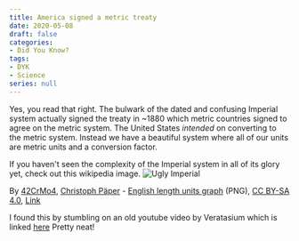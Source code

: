 ```yaml
---
title: America signed a metric treaty
date: 2020-05-08
draft: false
categories:
- Did You Know?
tags:
- DYK
- Science
series: null
---
```


Yes, you read that right. The bulwark of the dated and confusing Imperial system actually signed the treaty in ~1880 which metric countries signed to agree on the metric system. The United States *intended* on converting to the metric system. Instead we have a beautiful system where all of our units are metric units and a conversion factor.

If you haven't seen the complexity of the Imperial system in all of its glory yet, check out this wikipedia image.
![Ugly Imperial](https://upload.wikimedia.org/wikipedia/commons/thumb/9/9e/English_Length_Units_Graph.svg/1280px-English_Length_Units_Graph.svg.png)

By <a href="//commons.wikimedia.org/w/index.php?title=User:42CrMo4&amp;action=edit&amp;redlink=1" class="new" title="User:42CrMo4 (page does not exist)">42CrMo4</a>, <a href="//commons.wikimedia.org/wiki/User:Crissov" title="User:Crissov">Christoph Päper</a> - <a href="//commons.wikimedia.org/wiki/File:English_length_units_graph.png" title="File:English length units graph.png">English length units graph</a> (PNG), <a href="https://creativecommons.org/licenses/by-sa/4.0" title="Creative Commons Attribution-Share Alike 4.0">CC BY-SA 4.0</a>, <a href="https://commons.wikimedia.org/w/index.php?curid=61338012">Link</a>

I found this by stumbling on an old youtube video by Veratasium which is linked [here](https://www.youtube.com/watch?v=SmSJXC6_qQ8)
Pretty neat!
